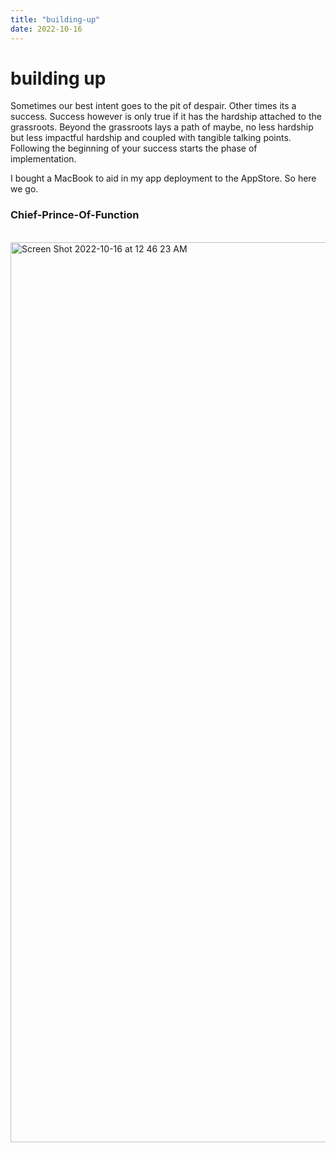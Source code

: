 ```yaml
---
title: "building-up"
date: 2022-10-16
---
```


# building up

Sometimes our best intent goes to the pit of despair. Other times its a success. Success however is only true if it has the hardship attached to the grassroots. Beyond the grassroots lays a path of maybe, no less hardship but less impactful hardship and coupled with tangible talking points. Following the beginning of your success starts the phase of implementation. <br>

I bought a MacBook to aid in my app deployment to the AppStore. So here we go. <br>

### Chief-Prince-Of-Function

 <br>

<img width="1440" alt="Screen Shot 2022-10-16 at 12 46 23 AM" src="https://user-images.githubusercontent.com/79958366/196018815-4301ecc9-98a4-479c-8a33-91f83947e5cb.png">
